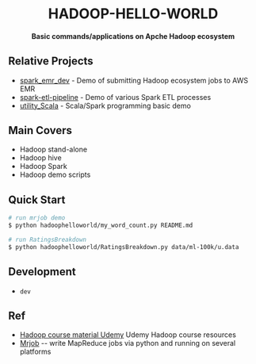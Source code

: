 <h1 align="center">HADOOP-HELLO-WORLD</h1>
<h4 align="center">Basic commands/applications on Apche Hadoop ecosystem </h4>

## Relative Projects 
* [spark_emr_dev](https://github.com/yennanliu/spark_emr_dev) - Demo of submitting Hadoop ecosystem jobs to AWS EMR
* [spark-etl-pipeline](https://github.com/yennanliu/spark-etl-pipeline) - Demo of various Spark ETL processes
* [utility_Scala](https://github.com/yennanliu/utility_Scala) - Scala/Spark programming basic demo 

## Main Covers  

- Hadoop stand-alone 
- Hadoop hive
- Hadoop Spark  
- Hadoop demo scripts 

## Quick Start 

```bash
# run mrjob demo 
$ python hadoophelloworld/my_word_count.py README.md 

# run RatingsBreakdown
$ python hadoophelloworld/RatingsBreakdown.py data/ml-100k/u.data

```

## Development 
- `dev`

## Ref 
- [Hadoop course material Udemy](https://sundog-education.com/hadoop-materials/) Udemy Hadoop course resources
- [Mrjob](https://mrjob.readthedocs.io/en/latest/) -- write MapReduce jobs via python and running on several platforms
